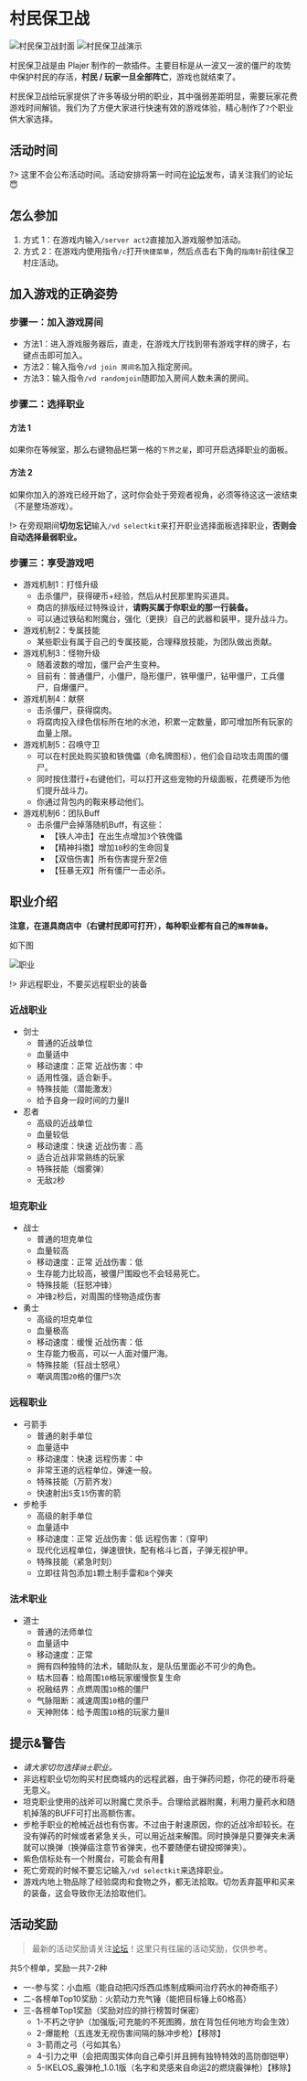 # 村民保卫战

![村民保卫战封面](../assets/images/games/vd-kill-hordes-of-undead.gif)
![村民保卫战演示](../assets/images/games/vd-demo.gif)

村民保卫战是由 Plajer 制作的一款插件。主要目标是从一波又一波的僵尸的攻势中保护村民的存活，**村民 / 玩家一旦全部阵亡**，游戏也就结束了。

村民保卫战给玩家提供了许多等级分明的职业，其中强弱差距明显，需要玩家花费游戏时间解锁。我们为了方便大家进行快速有效的游戏体验，精心制作了`7`个职业供大家选择。

## 活动时间

?> 这里不会公布活动时间。活动安排将第一时间在[论坛][bbs]发布，请关注我们的论坛😇

## 怎么参加

1. 方式 1：在游戏内输入`/server act2`直接加入游戏服参加活动。
2. 方式 2：在游戏内使用指令`/c`打开`快捷菜单`，然后点击右下角的`指南针`前往保卫村庄活动。

## 加入游戏的正确姿势

### 步骤一：加入游戏房间

- 方法1：进入游戏服务器后，直走，在游戏大厅找到带有游戏字样的牌子，<kbd>右键点击</kbd>即可加入。
- 方法2：输入指令`/vd join 房间名`加入指定房间。
- 方法3：输入指令`/vd randomjoin`随即加入房间人数未满的房间。

### 步骤二：选择职业

#### 方法 1

如果你在等候室，那么右键物品栏第一格的`下界之星`，即可开启选择职业的面板。

#### 方法 2

如果你加入的游戏已经开始了，这时你会处于旁观者视角，必须等待这这一波结束（不是整场游戏）。

!> 在旁观期间**切勿忘记**输入`/vd selectkit`来打开职业选择面板选择职业，**否则会自动选择最弱职业。**

### 步骤三：享受游戏吧

- 游戏机制1：打怪升级
  - 击杀僵尸，获得硬币+经验，然后从村民那里购买道具。
  - 商店的排版经过特殊设计，**请购买属于你职业的那一行装备。**
  - 可以通过铁砧和附魔台，强化（更换）自己的武器和装甲，提升战斗力。
- 游戏机制2：专属技能
  - 某些职业有属于自己的专属技能，合理释放技能，为团队做出贡献。
- 游戏机制3：怪物升级
  - 随着波数的增加，僵尸会产生变种。
  - 目前有：普通僵尸，小僵尸，隐形僵尸，铁甲僵尸，钻甲僵尸，工兵僵尸，自爆僵尸。
- 游戏机制4：献祭
  - 击杀僵尸，获得腐肉。
  - 将腐肉投入绿色信标所在地的水池，积累一定数量，即可增加所有玩家的血量上限。
- 游戏机制5：召唤守卫
  - 可以在村民处购买狼和铁傀儡（命名牌图标），他们会自动攻击周围的僵尸。
  - 同时按住潜行+右键他们，可以打开这些宠物的升级面板，花费硬币为他们提升战斗力。
  - 你通过背包内的鞍来移动他们。
- 游戏机制6：团队Buff
  - 击杀僵尸会掉落随机Buff，有这些：
    - 【铁人冲击】在出生点增加`3`个铁傀儡
    - 【精神抖擞】增加`10`秒的生命回复
    - 【双倍伤害】所有伤害提升至2倍
    - 【狂暴无双】所有僵尸一击必杀。

## 职业介绍

**注意，在道具商店中（右键村民即可打开），每种职业都有自己的`推荐装备`。**

如下图

![职业](https://upload.cc/i1/2019/02/02/UTHMvs.jpg)

!> 非远程职业，不要买远程职业的装备

### 近战职业

- 剑士
  - 普通的近战单位
  - 血量适中
  - 移动速度：正常 近战伤害：中
  - 适用性强，适合新手。
  - 特殊技能（潜能激发）
  - 给予自身一段时间的力量II
- 忍者
  - 高级的近战单位
  - 血量较低
  - 移动速度：快速 近战伤害：高
  - 适合近战非常熟练的玩家
  - 特殊技能（烟雾弹）
  - 无敌`2`秒

### 坦克职业

- 战士
  - 普通的坦克单位
  - 血量较高
  - 移动速度：正常 近战伤害：低
  - 生存能力比较高，被僵尸围殴也不会轻易死亡。
  - 特殊技能（狂怒冲锋）
  - 冲锋`2`秒后，对周围的怪物造成伤害
- 勇士
  - 高级的坦克单位
  - 血量极高
  - 移动速度：缓慢 近战伤害：低
  - 生存能力极高，可以一人面对僵尸海。
  - 特殊技能（狂战士怒吼）
  - 嘲讽周围`20`格的僵尸`5`次

### 远程职业

- 弓箭手
  - 普通的射手单位
  - 血量适中
  - 移动速度：快速 远程伤害：中
  - 非常王道的远程单位，弹速一般。
  - 特殊技能（万箭齐发）
  - 快速射出`5`支`15`伤害的箭
- 步枪手
  - 高级的射手单位
  - 血量适中
  - 移动速度：正常 近战伤害：低 远程伤害：（穿甲)
  - 现代化远程单位，弹速很快，配有格斗匕首，子弹无视护甲。
  - 特殊技能（紧急时刻）
  - 立即往背包添加`1`颗土制手雷和`8`个弹夹

### 法术职业

- 道士
  - 普通的法师单位
  - 血量适中
  - 移动速度：正常
  - 拥有四种独特的法术，辅助队友，是队伍里面必不可少的角色。
  - 枯木回春：给周围`10`格玩家缓慢恢复生命
  - 祝融结界：点燃周围`10`格的僵尸
  - 气脉阻断：减速周围`10`格的僵尸
  - 天神附体：给予周围`10`格的玩家力量II

## 提示&警告

- <em>请大家切勿选择`骑士`职业。</em>
- 非远程职业切勿购买村民商城内的远程武器，由于弹药问题，你花的硬币将毫无意义。
- 坦克职业使用的战斧可以附魔亡灵杀手。合理给武器附魔，利用力量药水和随机掉落的BUFF可打出高额伤害。
- 步枪手职业的枪械近战也有伤害。不过由于射速原因，你的近战冷却较长。在没有弹药的时候或者紧急关头，可以用近战来解围。同时换弹是只要弹夹未满就可以换弹（换弹癌注意节省弹夹，也不要随便右键投掷弹夹）。
- 紫色信标处有一个附魔台，可能会有用👻
- 死亡旁观的时候不要忘记输入`/vd selectkit`来选择职业。
- 游戏内地上物品除了经验腐肉和食物之外，都无法拾取。切勿丢弃盔甲和买来的装备，这会导致你无法拾取他们。

## 活动奖励

> 最新的活动奖励请关注[论坛][bbs]！这里只有往届的活动奖励，仅供参考。

共5个榜单，奖励一共7-2种

- 一-参与奖：小血瓶（能自动把闪烁西瓜炼制成瞬间治疗药水的神奇瓶子）
- 二-各榜单Top10奖励：火箭动力充气锤（能把目标锤上60格高）
- 三-各榜单Top1奖励（奖励对应的排行榜暂时保密）
  - 1-不朽之守护（加强版;可充能的不死图腾，放在背包任何地方均会生效）
  - 2-爆能枪（五连发无视伤害间隔的脉冲步枪）【移除】
  - 3-箭雨之弓（弓如其名）
  - 4-引力之甲（会把周围实体向自己牵引并且拥有独特特效的高防御铠甲）
  - 5-IKELOS_霰弹枪_1.0.1版（名字和灵感来自命运2的燃烧霰弹枪）【移除】

[bbs]: https://bbs.mimaru.me "论坛"
